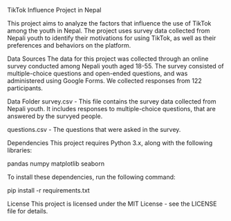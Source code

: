 TikTok Influence Project in Nepal

This project aims to analyze the factors that influence the use of TikTok among the youth in Nepal. The project uses survey data collected from Nepali youth to identify their motivations for using TikTok, as well as their preferences and behaviors on the platform.

Data Sources
The data for this project was collected through an online survey conducted among Nepali youth aged 18-55. The survey consisted of multiple-choice questions and open-ended questions, and was administered using Google Forms. We collected responses from 122 participants.

Data Folder
survey.csv - This file contains the survey data collected from Nepali youth. It includes responses to multiple-choice questions, that are answered by the survyed people. 

questions.csv - The questions that were asked in the survey. 

Dependencies
This project requires Python 3.x, along with the following libraries:

pandas
numpy
matplotlib
seaborn

To install these dependencies, run the following command:

pip install -r requirements.txt

License
This project is licensed under the MIT License - see the LICENSE file for details.
